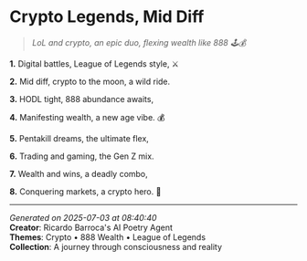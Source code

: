 # Crypto Legends, Mid Diff

> *LoL and crypto, an epic duo, flexing wealth like 888 🕹️💰*

**1.** Digital battles, League of Legends style, ⚔️


**2.** Mid diff, crypto to the moon, a wild ride.


**3.** HODL tight, 888 abundance awaits,


**4.** Manifesting wealth, a new age vibe. 💰


**5.** Pentakill dreams, the ultimate flex,


**6.** Trading and gaming, the Gen Z mix.


**7.** Wealth and wins, a deadly combo,


**8.** Conquering markets, a crypto hero. 🦸



---

*Generated on 2025-07-03 at 08:40:40*  
**Creator**: Ricardo Barroca's AI Poetry Agent  
**Themes**: Crypto • 888 Wealth • League of Legends  
**Collection**: A journey through consciousness and reality